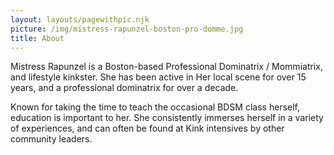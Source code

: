 ```yaml
---
layout: layouts/pagewithpic.njk
picture: /img/mistress-rapunzel-boston-pro-domme.jpg
title: About
---
```

Mistress Rapunzel is a Boston-based Professional Dominatrix / Mommiatrix, and lifestyle kinkster. She has been active in Her local scene for over 15 years, and a professional dominatrix for over a decade.

Known for taking the time to teach the occasional BDSM class herself, education is important to her. She consistently immerses herself in a variety of experiences, and can often be found at Kink intensives by other community leaders.
